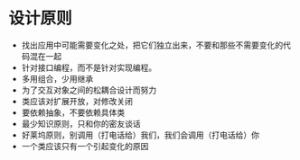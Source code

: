 # 设计原则
* 找出应用中可能需要变化之处，把它们独立出来，不要和那些不需要变化的代码混在一起
* 针对接口编程，而不是针对实现编程。
* 多用组合，少用继承
* 为了交互对象之间的松耦合设计而努力
* 类应该对扩展开放，对修改关闭
* 要依赖抽象，不要依赖具体类
* 最少知识原则，只和你的密友谈话
* 好莱坞原则，别调用（打电话给）我们，我们会调用（打电话给）你
* 一个类应该只有一个引起变化的原因